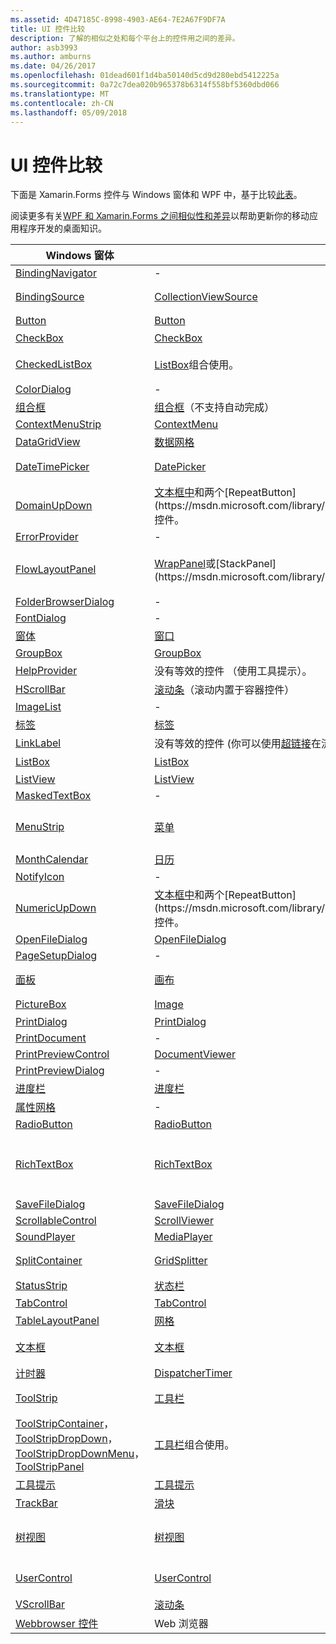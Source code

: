 ```yaml
---
ms.assetid: 4D47185C-8998-4903-AE64-7E2A67F9DF7A
title: UI 控件比较
description: 了解的相似之处和每个平台上的控件用之间的差异。
author: asb3993
ms.author: amburns
ms.date: 04/26/2017
ms.openlocfilehash: 01dead601f1d4ba50140d5cd9d280ebd5412225a
ms.sourcegitcommit: 0a72c7dea020b965378b6314f558bf5360dbd066
ms.translationtype: MT
ms.contentlocale: zh-CN
ms.lasthandoff: 05/09/2018
---
```

# <a name="ui-controls-comparison"></a>UI 控件比较

下面是 Xamarin.Forms 控件与 Windows 窗体和 WPF 中，基于比较[此表](/dotnet/framework/wpf/advanced/windows-forms-controls-and-equivalent-wpf-controls)。

阅读更多有关[WPF 和 Xamarin.Forms 之间相似性和差异](wpf.md)以帮助更新你的移动应用程序开发的桌面知识。

|Windows 窗体|WPF|Xamarin.Forms|
|--- |--- |--- |
|[BindingNavigator](https://msdn.microsoft.com/library/system.windows.forms.bindingnavigator(v=vs.110).aspx)|-|-|
|[BindingSource](https://msdn.microsoft.com/library/system.windows.forms.bindingsource(v=vs.110).aspx)|[CollectionViewSource](https://msdn.microsoft.com/library/system.windows.data.collectionviewsource(v=vs.110).aspx)|绑定属性，例如。 BindingContext|
|[Button](https://msdn.microsoft.com/library/system.windows.forms.button(v=vs.110).aspx)|[Button](https://msdn.microsoft.com/library/system.windows.controls.button(v=vs.110).aspx)|Button|
|[CheckBox](https://msdn.microsoft.com/library/system.windows.forms.checkbox(v=vs.110).aspx)|[CheckBox](https://msdn.microsoft.com/library/system.windows.controls.checkbox(v=vs.110).aspx)|开关|
|[CheckedListBox](https://msdn.microsoft.com/library/system.windows.forms.checkedlistbox(v=vs.110).aspx)|[ListBox](https://msdn.microsoft.com/library/system.windows.controls.listbox(v=vs.110).aspx)组合使用。|使用组合的 ListView。|
|[ColorDialog](https://msdn.microsoft.com/library/system.windows.forms.colordialog(v=vs.110).aspx)|-|-|
|[组合框](https://msdn.microsoft.com/library/system.windows.forms.combobox(v=vs.110).aspx)|[组合框](https://msdn.microsoft.com/library/system.windows.controls.combobox(v=vs.110).aspx)（不支持自动完成）|选取器|
|[ContextMenuStrip](https://msdn.microsoft.com/library/system.windows.forms.contextmenustrip(v=vs.110).aspx)|[ContextMenu](https://msdn.microsoft.com/library/system.windows.controls.contextmenu(v=vs.110).aspx)|-|
|[DataGridView](https://msdn.microsoft.com/library/system.windows.forms.datagridview(v=vs.110).aspx)|[数据网格](https://msdn.microsoft.com/library/system.windows.controls.datagrid(v=vs.110).aspx)|-|
|[DateTimePicker](https://msdn.microsoft.com/library/system.windows.forms.datetimepicker(v=vs.110).aspx)|[DatePicker](https://msdn.microsoft.com/library/system.windows.controls.datepicker(v=vs.110).aspx)|包含 DatePicker 和 TimePicker|
|[DomainUpDown](https://msdn.microsoft.com/library/system.windows.forms.domainupdown(v=vs.110).aspx)|[文本框中](https://msdn.microsoft.com/library/system.windows.controls.textbox(v=vs.110).aspx)和两个[RepeatButton](https://msdn.microsoft.com/library/system.windows.controls.primitives.repeatbutton(v=vs.110).aspx)控件。|分档器|
|[ErrorProvider](https://msdn.microsoft.com/library/system.windows.forms.errorprovider(v=vs.110).aspx)|-|-|
|[FlowLayoutPanel](https://msdn.microsoft.com/library/system.windows.forms.flowlayoutpanel(v=vs.110).aspx)|[WrapPanel](https://msdn.microsoft.com/library/system.windows.controls.wrappanel(v=vs.110).aspx)或[StackPanel](https://msdn.microsoft.com/library/system.windows.controls.stackpanel(v=vs.110).aspx)|StackLayout 或 WrapLayout 自定义控件|
|[FolderBrowserDialog](https://msdn.microsoft.com/library/system.windows.forms.folderbrowserdialog(v=vs.110).aspx)|-|-|
|[FontDialog](https://msdn.microsoft.com/library/system.windows.forms.fontdialog(v=vs.110).aspx)|-|-|
|[窗体](https://msdn.microsoft.com/library/system.windows.forms.form(v=vs.110).aspx)|[窗口](https://msdn.microsoft.com/library/system.windows.window(v=vs.110).aspx)|页|
|[GroupBox](https://msdn.microsoft.com/library/system.windows.forms.groupbox(v=vs.110).aspx)|[GroupBox](https://msdn.microsoft.com/library/system.windows.controls.groupbox(v=vs.110).aspx)|-|
|[HelpProvider](https://msdn.microsoft.com/library/system.windows.forms.helpprovider(v=vs.110).aspx)|没有等效的控件 （使用工具提示）。|-|
|[HScrollBar](https://msdn.microsoft.com/library/system.windows.forms.hscrollbar(v=vs.110).aspx)|[滚动条](https://msdn.microsoft.com/library/system.windows.controls.primitives.scrollbar(v=vs.110).aspx)（滚动内置于容器控件）|使用 ScrollView|
|[ImageList](https://msdn.microsoft.com/library/system.windows.forms.imagelist(v=vs.110).aspx)|-|-|
|[标签](https://msdn.microsoft.com/library/system.windows.forms.label(v=vs.110).aspx)|[标签](https://msdn.microsoft.com/library/system.windows.controls.label(v=vs.110).aspx)|Label|
|[LinkLabel](https://msdn.microsoft.com/library/system.windows.forms.linklabel(v=vs.110).aspx)|没有等效的控件 (你可以使用[超链接](https://msdn.microsoft.com/library/system.windows.documents.hyperlink(v=vs.110).aspx)在流内容中承载超链接的类)。|-|
|[ListBox](https://msdn.microsoft.com/library/system.windows.forms.listbox(v=vs.110).aspx)|[ListBox](https://msdn.microsoft.com/library/system.windows.controls.listbox(v=vs.110).aspx)|使用 ListView|
|[ListView](https://msdn.microsoft.com/library/system.windows.forms.listview(v=vs.110).aspx)|[ListView](https://msdn.microsoft.com/library/system.windows.controls.listview(v=vs.110).aspx)|ListView|
|[MaskedTextBox](https://msdn.microsoft.com/library/system.windows.forms.maskedtextbox(v=vs.110).aspx)|-|-|
|[MenuStrip](https://msdn.microsoft.com/library/system.windows.forms.menustrip(v=vs.110).aspx)|[菜单](https://msdn.microsoft.com/library/system.windows.controls.menu(v=vs.110).aspx)|请考虑 MasterDetailPage 或 TabbedPage|
|[MonthCalendar](https://msdn.microsoft.com/library/system.windows.forms.monthcalendar(v=vs.110).aspx)|[日历](https://msdn.microsoft.com/library/system.windows.controls.calendar(v=vs.110).aspx)|-|
|[NotifyIcon](https://msdn.microsoft.com/library/system.windows.forms.notifyicon(v=vs.110).aspx)|-|-|
|[NumericUpDown](https://msdn.microsoft.com/library/system.windows.forms.numericupdown(v=vs.110).aspx)|[文本框中](https://msdn.microsoft.com/library/system.windows.controls.textbox(v=vs.110).aspx)和两个[RepeatButton](https://msdn.microsoft.com/library/system.windows.controls.primitives.repeatbutton(v=vs.110).aspx)控件。|分档器|
|[OpenFileDialog](https://msdn.microsoft.com/library/system.windows.forms.openfiledialog(v=vs.110).aspx)|[OpenFileDialog](https://msdn.microsoft.com/library/microsoft.win32.openfiledialog(v=vs.110).aspx)|-|
|[PageSetupDialog](https://msdn.microsoft.com/library/system.windows.forms.pagesetupdialog(v=vs.110).aspx)|-|-|
|[面板](https://msdn.microsoft.com/library/system.windows.forms.panel(v=vs.110).aspx)|[画布](https://msdn.microsoft.com/library/system.windows.controls.canvas(v=vs.110).aspx)|视图或 AbsoluteLayout|
|[PictureBox](https://msdn.microsoft.com/library/system.windows.forms.picturebox(v=vs.110).aspx)|[Image](https://msdn.microsoft.com/library/system.windows.controls.image(v=vs.110).aspx)|图像|
|[PrintDialog](https://msdn.microsoft.com/library/system.windows.forms.printdialog(v=vs.110).aspx)|[PrintDialog](https://msdn.microsoft.com/library/system.windows.controls.printdialog(v=vs.110).aspx)|-|
|[PrintDocument](https://msdn.microsoft.com/library/system.drawing.printing.printdocument(v=vs.110).aspx)|-|-|
|[PrintPreviewControl](https://msdn.microsoft.com/library/system.windows.forms.printpreviewcontrol(v=vs.110).aspx)|[DocumentViewer](https://msdn.microsoft.com/library/system.windows.controls.documentviewer(v=vs.110).aspx)|-|
|[PrintPreviewDialog](https://msdn.microsoft.com/library/system.windows.forms.printpreviewdialog(v=vs.110).aspx)|-|-|
|[进度栏](https://msdn.microsoft.com/library/system.windows.forms.progressbar(v=vs.110).aspx)|[进度栏](https://msdn.microsoft.com/library/system.windows.controls.progressbar(v=vs.110).aspx)|ProgressBar|
|[属性网格](https://msdn.microsoft.com/library/system.windows.forms.propertygrid(v=vs.110).aspx)|-|-|
|[RadioButton](https://msdn.microsoft.com/library/system.windows.forms.radiobutton(v=vs.110).aspx)|[RadioButton](https://msdn.microsoft.com/library/system.windows.controls.radiobutton(v=vs.110).aspx)|-|
|[RichTextBox](https://msdn.microsoft.com/library/system.windows.forms.richtextbox(v=vs.110).aspx)|[RichTextBox](https://msdn.microsoft.com/library/system.windows.controls.richtextbox(v=vs.110).aspx)|编辑器不支持丰富的 （格式化） 文本，单行文本的条目|
|[SaveFileDialog](https://msdn.microsoft.com/library/system.windows.forms.savefiledialog(v=vs.110).aspx)|[SaveFileDialog](https://msdn.microsoft.com/library/microsoft.win32.savefiledialog(v=vs.110).aspx)|-|
|[ScrollableControl](https://msdn.microsoft.com/library/system.windows.forms.scrollablecontrol(v=vs.110).aspx)|[ScrollViewer](https://msdn.microsoft.com/library/system.windows.controls.scrollviewer(v=vs.110).aspx)|ScrollView|
|[SoundPlayer](https://msdn.microsoft.com/library/system.media.soundplayer(v=vs.110).aspx)|[MediaPlayer](https://msdn.microsoft.com/library/system.windows.media.mediaplayer(v=vs.110).aspx)|-|
|[SplitContainer](https://msdn.microsoft.com/library/system.windows.forms.splitcontainer(v=vs.110).aspx)|[GridSplitter](https://msdn.microsoft.com/library/system.windows.controls.gridsplitter(v=vs.110).aspx)|请考虑 MasterDetailPage|
|[StatusStrip](https://msdn.microsoft.com/library/system.windows.forms.statusstrip(v=vs.110).aspx)|[状态栏](https://msdn.microsoft.com/library/system.windows.controls.primitives.statusbar(v=vs.110).aspx)|-|
|[TabControl](https://msdn.microsoft.com/library/system.windows.forms.tabcontrol(v=vs.110).aspx)|[TabControl](https://msdn.microsoft.com/library/system.windows.controls.tabcontrol(v=vs.110).aspx)|TabbedPage|
|[TableLayoutPanel](https://msdn.microsoft.com/library/system.windows.forms.tablelayoutpanel(v=vs.110).aspx)|[网格](https://msdn.microsoft.com/library/system.windows.controls.grid(v=vs.110).aspx)|Grid|
|[文本框](https://msdn.microsoft.com/library/system.windows.forms.textbox(v=vs.110).aspx)|[文本框](https://msdn.microsoft.com/library/system.windows.controls.textbox(v=vs.110).aspx)|编辑器不支持丰富的 （格式化） 文本|
|[计时器](https://msdn.microsoft.com/library/system.windows.forms.timer(v=vs.110).aspx)|[DispatcherTimer](https://msdn.microsoft.com/library/system.windows.threading.dispatchertimer(v=vs.110).aspx)|Device.StartTime()|
|[ToolStrip](https://msdn.microsoft.com/library/system.windows.forms.toolstrip(v=vs.110).aspx)|[工具栏](https://msdn.microsoft.com/library/system.windows.controls.toolbar(v=vs.110).aspx)|Page.ToolbarItems 和 ToolbarItem|
|[ToolStripContainer](https://msdn.microsoft.com/library/system.windows.forms.toolstripcontainer(v=vs.110).aspx)， [ToolStripDropDown](https://msdn.microsoft.com/library/system.windows.forms.toolstripdropdown(v=vs.110).aspx)， [ToolStripDropDownMenu](https://msdn.microsoft.com/library/system.windows.forms.toolstripdropdownmenu(v=vs.110).aspx)， [ToolStripPanel](https://msdn.microsoft.com/library/system.windows.forms.toolstrippanel(v=vs.110).aspx)|[工具栏](https://msdn.microsoft.com/library/system.windows.controls.toolbar(v=vs.110).aspx)组合使用。|Page.ToolbarItems 和与撰写 ToolbarItem|
|[工具提示](https://msdn.microsoft.com/library/system.windows.forms.tooltip(v=vs.110).aspx)|[工具提示](https://msdn.microsoft.com/library/system.windows.controls.tooltip(v=vs.110).aspx)|使用辅助功能|
|[TrackBar](https://msdn.microsoft.com/library/system.windows.forms.trackbar(v=vs.110).aspx)|[滑块](https://msdn.microsoft.com/library/system.windows.controls.slider(v=vs.110).aspx)|Slider|
|[树视图](https://msdn.microsoft.com/library/system.windows.forms.treeview(v=vs.110).aspx)|[树视图](https://msdn.microsoft.com/library/system.windows.controls.treeview(v=vs.110).aspx)|请考虑在 NavigationPage 分层 ListView|
|[UserControl](https://msdn.microsoft.com/library/system.windows.forms.usercontrol(v=vs.110).aspx)|[UserControl](https://msdn.microsoft.com/library/system.windows.controls.usercontrol(v=vs.110).aspx)|视图以及自定义呈现器|
|[VScrollBar](https://msdn.microsoft.com/library/system.windows.forms.vscrollbar(v=vs.110).aspx)|[滚动条](https://msdn.microsoft.com/library/system.windows.controls.primitives.scrollbar(v=vs.110).aspx)|使用 ScrollView|
|[Webbrowser 控件](https://msdn.microsoft.com/library/system.windows.forms.webbrowser(v=vs.110).aspx)|Web 浏览器|WebView|
